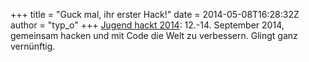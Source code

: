 +++
title = "Guck mal, ihr erster Hack!"
date = 2014-05-08T16:28:32Z
author = "typ_o"
+++
[Jugend hackt 2014](http://jugendhackt.de/): 12.-14. September 2014,
gemeinsam hacken und mit Code die Welt zu verbessern. Glingt ganz
vernünftig.
